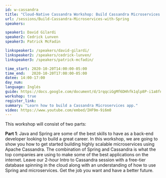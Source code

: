 ```yaml
---
id: w-cassandra
title: "Cloud-Native Cassandra Workshop: Build Cassandra Microservices with Spring"
url: /sessions/Build-Cassandra-Microservices-with-Spring
speakers:

speaker1: David Gilardi
speaker2: Cedrick Lunven
speaker3: Patrick McFadin 

linkspeaker1: /speakers/david-gilardi/
linkspeaker2: /speakers/cedrick-lunven/
linkspeaker3: /speakers/patrick-mcfadin/

time_start: 2020-10-20T14:00:00-05:00
time_end:   2020-10-20T17:00:00-05:00
datee: 14:00-17:00
day_num: 
language: Inglés
guide: https://docs.google.com/document/d/1rqqciGgMf6DHhfk1qlp8P-i1a8fnMus3kp8L8B3FCHc/edit#
workshop: true
register_link: 
summary: "Learn how to build a Cassandra Microservices app."
video: https://www.youtube.com/embed/IHF9m-9i6m0
---
```


This workshop will consist of two parts:

**Part 1**: Java and Spring are some of the best skills to have as a back-end developer looking to build a great career. In this workshop, we are going to show you how to get started building highly scalable microservices using Apache Cassandra. The combination of Spring and Cassandra is what the top companies are using to make some of the best applications on the internet. Leave our 2-hour Intro to Cassandra session with a free-tier database spinning in the cloud along with an understanding of how to use Spring and microservices. Get the job you want and have a better future.
